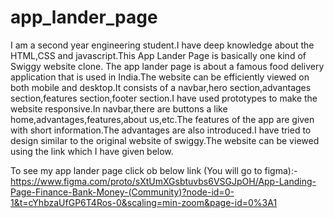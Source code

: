 # app_lander_page
I am a second year engineering student.I have deep knowledge about the HTML,CSS and javascript.This App Lander Page is basically one kind of Swiggy website clone.
The app lander page is about a famous food delivery application that is used in India.The website can be efficiently viewed on both mobile and desktop.It consists of a navbar,hero section,advantages section,features section,footer section.I have used prototypes to make the website responsive.In navbar,there are buttons a like home,advantages,features,about us,etc.The features of the app are given with short information.The advantages are also introduced.I have tried to design similar to the original website of swiggy.The website can be viewed using the link which I have given below.

To see my app lander page click ob below link (You will go to figma):-
https://www.figma.com/proto/sXtUmXGsbtuvbs6VSGJpOH/App-Landing-Page-Finance-Bank-Money-(Community)?node-id=0-1&t=cYhbzaUfGP6T4Ros-0&scaling=min-zoom&page-id=0%3A1
